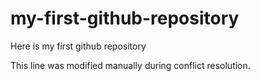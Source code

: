 # my-first-github-repository
Here is my first github repository

This line was modified manually during conflict resolution.
